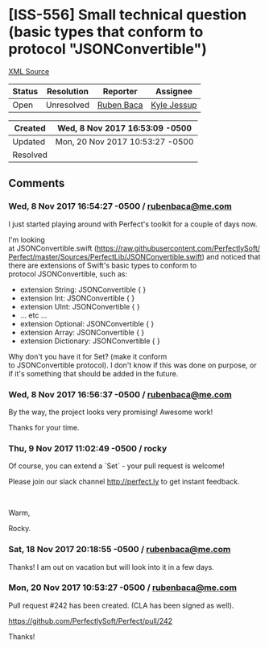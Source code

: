 # [ISS-556] Small technical question (basic types that conform to protocol "JSONConvertible")

[XML Source](../xml/ISS-556.xml)
<p></p>





Status|Resolution|Reporter|Assignee
------|----------|--------|--------
Open|Unresolved|[Ruben Baca](rubenbaca@me.com)|[Kyle Jessup]($kjessup)





Created|Wed, 8 Nov 2017 16:53:09 -0500
-------|--------------
Updated|Mon, 20 Nov 2017 10:53:27 -0500
Resolved|


## Comments




### Wed, 8 Nov 2017 16:54:27 -0500 / rubenbaca@me.com 

<p><p>I just started playing around with Perfect's toolkit for a couple of days now.</p>

<p>I'm looking at JSONConvertible.swift (<a href="https://raw.githubusercontent.com/PerfectlySoft/Perfect/master/Sources/PerfectLib/JSONConvertible.swift" class="external-link" rel="nofollow">https://raw.githubusercontent.com/PerfectlySoft/Perfect/master/Sources/PerfectLib/JSONConvertible.swift</a>) and noticed that there are extensions of Swift's basic types to conform to protocol JSONConvertible, such as:</p>

<ul>
	<li>extension String: JSONConvertible { }</li>
	<li>extension Int: JSONConvertible { }</li>
	<li>extension UInt: JSONConvertible { }</li>
	<li>... etc ...</li>
	<li>extension Optional: JSONConvertible { }</li>
	<li>extension Array: JSONConvertible { }</li>
	<li>extension Dictionary: JSONConvertible { }</li>
</ul>


<p>Why don't you have it for Set? (make it conform to JSONConvertible protocol). I don't know if this was done on purpose, or if it's something that should be added in the future.</p></p>


### Wed, 8 Nov 2017 16:56:37 -0500 / rubenbaca@me.com 

<p><p>By the way, the project looks very promising! Awesome work!</p>

<p>Thanks for your time.</p></p>


### Thu, 9 Nov 2017 11:02:49 -0500 / rocky 

<p><p>Of course, you can extend a `Set` - your pull request is welcome!</p>

<p>Please join our slack channel <a href="http://perfect.ly/" class="external-link" rel="nofollow">http://perfect.ly</a> to get instant feedback.</p>

<p> </p>

<p>Warm,</p>

<p>Rocky.</p></p>


### Sat, 18 Nov 2017 20:18:55 -0500 / rubenbaca@me.com 

<p><p>Thanks! I am out on vacation but will look into it in a few days.</p></p>


### Mon, 20 Nov 2017 10:53:27 -0500 / rubenbaca@me.com 

<p><p>Pull request #242 has been created. (CLA has been signed as well).</p>

<p><a href="https://github.com/PerfectlySoft/Perfect/pull/242" class="external-link" rel="nofollow">https://github.com/PerfectlySoft/Perfect/pull/242</a></p>

<p>Thanks!</p></p>


